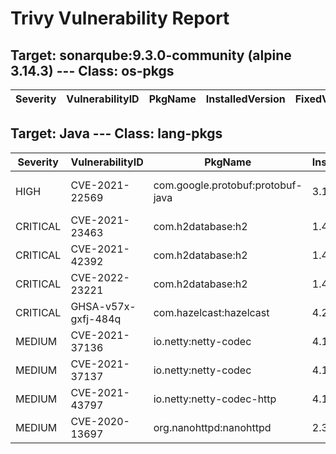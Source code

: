 # Trivy Vulnerability Report

## Target: sonarqube:9.3.0-community (alpine 3.14.3) --- Class: os-pkgs
|Severity|VulnerabilityID|PkgName|InstalledVersion|FixedVersion|
|--------|---------------|-------|----------------|------------|

## Target: Java --- Class: lang-pkgs
|Severity|VulnerabilityID|PkgName|InstalledVersion|FixedVersion|
|--------|---------------|-------|----------------|------------|
|HIGH|CVE-2021-22569|com.google.protobuf:protobuf-java|3.15.8|3.19.2, 3.18.2, 3.16.1|
|CRITICAL|CVE-2021-23463|com.h2database:h2|1.4.199|2.0.202|
|CRITICAL|CVE-2021-42392|com.h2database:h2|1.4.199|2.0.206|
|CRITICAL|CVE-2022-23221|com.h2database:h2|1.4.199|2.1.210|
|CRITICAL|GHSA-v57x-gxfj-484q|com.hazelcast:hazelcast|4.2.2|4.2.4, 4.1.8, 4.0.5, 5.0.2|
|MEDIUM|CVE-2021-37136|io.netty:netty-codec|4.1.66.Final|4.1.68.Final|
|MEDIUM|CVE-2021-37137|io.netty:netty-codec|4.1.66.Final|4.1.68.Final|
|MEDIUM|CVE-2021-43797|io.netty:netty-codec-http|4.1.66.Final|4.1.71.Final|
|MEDIUM|CVE-2020-13697|org.nanohttpd:nanohttpd|2.3.1||
